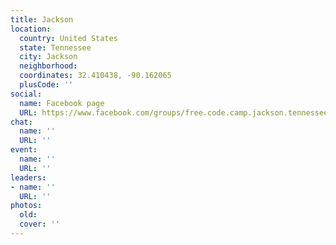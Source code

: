 ```yaml
---
title: Jackson
location:
  country: United States
  state: Tennessee
  city: Jackson
  neighborhood: 
  coordinates: 32.410438, -90.162065
  plusCode: ''
social:
  name: Facebook page
  URL: https://www.facebook.com/groups/free.code.camp.jackson.tennessee
chat:
  name: ''
  URL: ''
event:
  name: ''
  URL: ''
leaders:
- name: ''
  URL: ''
photos:
  old: 
  cover: ''
---
```

